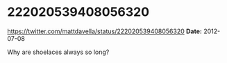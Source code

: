 # 222020539408056320
https://twitter.com/mattdavella/status/222020539408056320
**Date:** 2012-07-08

Why are shoelaces always so long?
